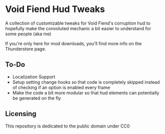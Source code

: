 # Void Fiend Hud Tweaks

A collection of customizable tweaks for Void Fiend's corruption hud to hopefully make the convoluted mechanic a bit easier to understand for some people (aka me)

If you're only here for mod downloads, you'll find more info on the Thunderstore page.

## To-Do

- Localization Support
- Setup setting change hooks so that code is completely skipped instead of checking if an option is enabled every frame
- Make the code a bit more modular so that hud elements can potentially be generated on the fly

## Licensing

This repository is dedicated to the public domain under CC0